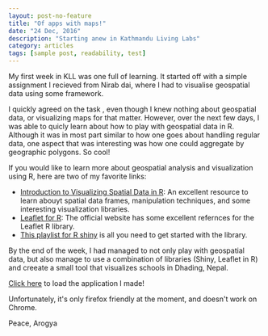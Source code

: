 ```yaml
---
layout: post-no-feature
title: "Of apps with maps!"
date: "24 Dec, 2016"
description: "Starting anew in Kathmandu Living Labs"
category: articles
tags: [sample post, readability, test]
---
```

My first week in KLL was one full of learning. It started off with a simple assignment I recieved from Nirab dai, where I had to visualise geospatial data using some framework. 

I quickly agreed on the task , even though I knew nothing about geospatial data, or visualizing maps for that matter. However, over the next few days, I was able to quicly learn about how to play with geospatial data in R. Although it was in most part similar to how one goes about handling regular data, one aspect that was interesting was how one could aggregate by geographic polygons. So cool!

If you would like to learn more about geospatial analysis and visualization using R, here are two of my favorite links:

* [Introduction to Visualizing Spatial Data in R](https://cran.r-project.org/doc/contrib/intro-spatial-rl.pdf): An excellent resource to learn abouyt spatial data frames, manipulation techniques, and some interesting visualization libraries.
* [Leaflet for R](https://rstudio.github.io/leaflet/): The official website has some excellent refernces for the Leaflet R library.
* [This playlist for R shiny](https://www.youtube.com/playlist?list=PL6wLL_RojB5xNOhe2OTSd-DPkMLVY9DfB) is all you need to get started with the library.

By the end of the week, I had managed to not only play with geospatial data, but also manage to use a combination of libraries (Shiny, Leaflet in R) and creeate a small tool that visualizes schools in Dhading, Nepal.

[Click here](https://arkoblog.shinyapps.io/app_dhading_survey/) to load the application I made!

Unfortunately, it's only firefox friendly at the moment, and doesn't work on Chrome.

Peace,
Arogya
